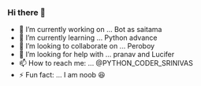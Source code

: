 ### Hi there 👋






- 🔭 I’m currently working on ... Bot as saitama
- 🌱 I’m currently learning ... Python advance
- 👯 I’m looking to collaborate on ... Peroboy 
- 🤔 I’m looking for help with ... pranav and Lucifer 
- 📫 How to reach me: ... @PYTHON_CODER_SRINIVAS 
- ⚡ Fun fact: ... I am noob 😆

